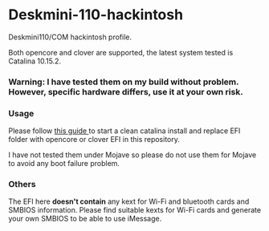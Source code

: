 # Deskmini-110-hackintosh

Deskmini110/COM hackintosh profile.

Both opencore and clover are supported, the latest system tested is Catalina 10.15.2.

### Warning: I have tested them on my build without problem. However, specific hardware differs, use it at your own risk.

### Usage

Please follow [ this guide ](https://hackintosh.gitbook.io/-r-hackintosh-vanilla-desktop-guide/) to start a clean catalina install and replace EFI folder with opencore or clover EFI in this repository.

I have not tested them under Mojave so please do not use them for Mojave to avoid any boot failure problem.

### Others
The EFI here **doesn't contain** any kext for Wi-Fi and bluetooth cards and SMBIOS information. Please find suitable kexts for Wi-Fi cards and generate your own SMBIOS to be able to use iMessage.
